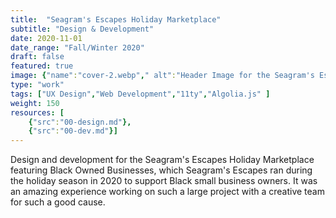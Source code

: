 ```yaml
---
title:  "Seagram's Escapes Holiday Marketplace"
subtitle: "Design & Development"
date: 2020-11-01
date_range: "Fall/Winter 2020"
draft: false
featured: true
image: {"name":"cover-2.webp"," alt":"Header Image for the Seagram's Escapes Holiday Marketplace"}
type: "work"
tags: ["UX Design","Web Development","11ty","Algolia.js" ]
weight: 150
resources: [
    {"src":"00-design.md"},
    {"src":"00-dev.md"}]
---
```

Design and development for the Seagram's Escapes Holiday Marketplace featuring Black Owned Businesses, which Seagram's Escapes ran during the holiday season in 2020 to support Black small business owners. It was an amazing experience working on such a large project with a creative team for such a good cause. 